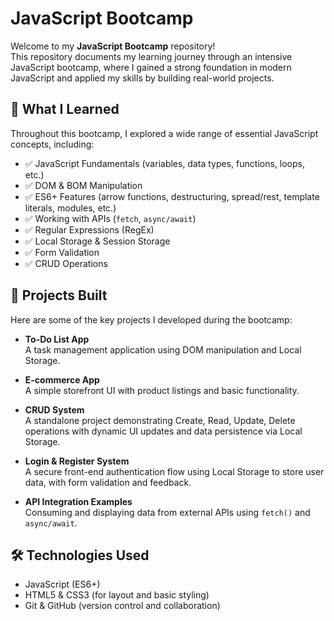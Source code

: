 # JavaScript Bootcamp

Welcome to my **JavaScript Bootcamp** repository!  
This repository documents my learning journey through an intensive JavaScript bootcamp, where I gained a strong foundation in modern JavaScript and applied my skills by building real-world projects.

## 🚀 What I Learned

Throughout this bootcamp, I explored a wide range of essential JavaScript concepts, including:

- ✅ JavaScript Fundamentals (variables, data types, functions, loops, etc.)
- ✅ DOM & BOM Manipulation
- ✅ ES6+ Features (arrow functions, destructuring, spread/rest, template literals, modules, etc.)
- ✅ Working with APIs (`fetch`, `async/await`)
- ✅ Regular Expressions (RegEx)
- ✅ Local Storage & Session Storage
- ✅ Form Validation
- ✅ CRUD Operations

## 💼 Projects Built

Here are some of the key projects I developed during the bootcamp:

- **To-Do List App**  
  A task management application using DOM manipulation and Local Storage.

- **E-commerce App**  
  A simple storefront UI with product listings and basic functionality.

- **CRUD System**  
  A standalone project demonstrating Create, Read, Update, Delete operations with dynamic UI updates and data persistence via Local Storage.

- **Login & Register System**  
  A secure front-end authentication flow using Local Storage to store user data, with form validation and feedback.

- **API Integration Examples**  
  Consuming and displaying data from external APIs using `fetch()` and `async/await`.

## 🛠️ Technologies Used

- JavaScript (ES6+)
- HTML5 & CSS3 (for layout and basic styling)
- Git & GitHub (version control and collaboration)
